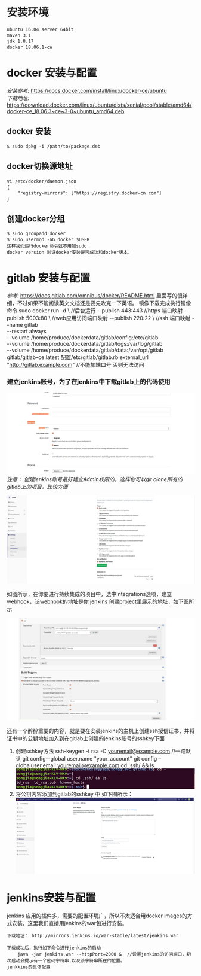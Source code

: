# 安装环境
    ubuntu 16.04 server 64bit
    maven 3.1
    jdk 1.8.17
    docker 18.06.1-ce
# docker 安装与配置
  _安装参考:_  https://docs.docker.com/install/linux/docker-ce/ubuntu  
  _下载地址:_  https://download.docker.com/linux/ubuntu/dists/xenial/pool/stable/amd64/docker-ce_18.06.3~ce~3-0~ubuntu_amd64.deb
## docker 安装
    $ sudo dpkg -i /path/to/package.deb
## docker切换源地址
	vi /etc/docker/daemon.json
    {
  		"registry-mirrors": ["https://registry.docker-cn.com"]
	}
## 创建docker分组
	$ sudo groupadd docker
    $ sudo usermod -aG docker $USER
    这样我们运行docker命令就不用加sudo
    docker version 验证docker安装是否成功和docker版本。
# gitlab 安装与配置
_参考:_ https://docs.gitlab.com/omnibus/docker/README.html 
里面写的很详细，不过如果不能阅读英文文档还是要先攻克一下英语。
镜像下载完成执行镜像命令
sudo docker run -d \      //后台运行
  --publish 443:443       //https 端口映射
  --publish 5003:80 \	  //web应用访问端口映射
  --publish 220:22 \      //ssh 端口映射
  --name gitlab \
  --restart always \
  --volume /home/produce/dockerdata/gitlab/config:/etc/gitlab \
  --volume /home/produce/dockerdata/gitlab/logs:/var/log/gitlab \
  --volume /home/produce/dockerdata/gitlab/data:/var/opt/gitlab \
  gitlab/gitlab-ce:latest
  配置/etc/gitlab/gitlab.rb
 external_url "http://gitlab.example.com"   //不能加端口号 否则无法访问
### 建立jenkins账号，为了在jenkins中下载gitlab上的代码使用
![1](../images/1.png)
*注意： 创建jenkins账号最好建立Admin权限的，这样你可以git clone所有的gitlab上的项目，比较方便*

![2](../images/2.png)

如图所示，在你要进行持续集成的项目中，选中Integrations选项，建立webhook，该webhook的地址是你 jenkins 创建project里展示的地址，如下图所示

![3](../images/3.png)

还有一个醉醉重要的内容，就是要在安装jenkins的主机上创建ssh授信证书，并将证书中的公钥地址加入到在gitlab上创建的jenkins账号的sshkey下面
1. 创建sshkey方法
       ssh-keygen -t rsa -C  youremail@example.com  //一路默认
       git config--global user.name "your_account"
	   git config –globaluser.email youremail@example.com
       cd .ssh/ && ls
      ![4](../images/4.png)
2. 将公钥内容添加到gitlab的sshkey 中 如下图所示：
![5](../images/5.png) 
# jenkins安装与配置
jenkins 应用的插件多，需要的配置环境广，所以不太适合用docker images的方式安装，这里我们直接用jenkins的war包进行安装。

    下载地址： http://mirrors.jenkins.io/war-stable/latest/jenkins.war
    
    下载成功后，执行如下命令进行jenkins的启动
        java -jar jenkins.war --httpPort=2000 &  //设置jenkins的访问端口，初次启动会提示有一个密码字符串,以及该字符串所在的位置。
    jenkkins的具体配置


